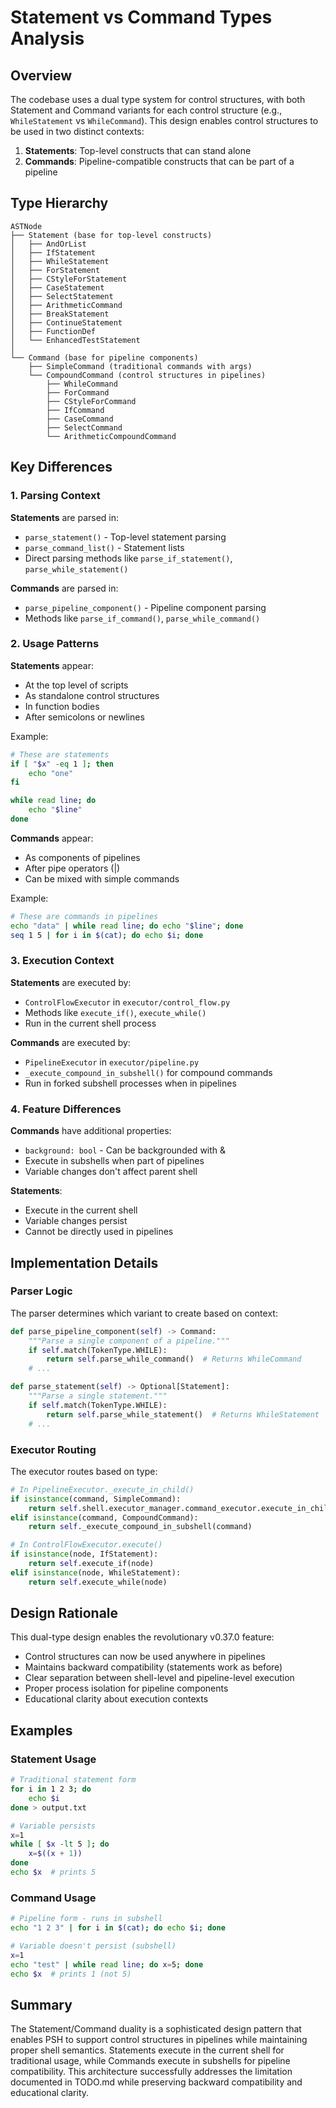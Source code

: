 # Statement vs Command Types Analysis

## Overview

The codebase uses a dual type system for control structures, with both Statement and Command variants for each control structure (e.g., `WhileStatement` vs `WhileCommand`). This design enables control structures to be used in two distinct contexts:

1. **Statements**: Top-level constructs that can stand alone
2. **Commands**: Pipeline-compatible constructs that can be part of a pipeline

## Type Hierarchy

```
ASTNode
├── Statement (base for top-level constructs)
│   ├── AndOrList
│   ├── IfStatement
│   ├── WhileStatement
│   ├── ForStatement
│   ├── CStyleForStatement
│   ├── CaseStatement
│   ├── SelectStatement
│   ├── ArithmeticCommand
│   ├── BreakStatement
│   ├── ContinueStatement
│   ├── FunctionDef
│   └── EnhancedTestStatement
│
└── Command (base for pipeline components)
    ├── SimpleCommand (traditional commands with args)
    └── CompoundCommand (control structures in pipelines)
        ├── WhileCommand
        ├── ForCommand
        ├── CStyleForCommand
        ├── IfCommand
        ├── CaseCommand
        ├── SelectCommand
        └── ArithmeticCompoundCommand
```

## Key Differences

### 1. **Parsing Context**

**Statements** are parsed in:
- `parse_statement()` - Top-level statement parsing
- `parse_command_list()` - Statement lists
- Direct parsing methods like `parse_if_statement()`, `parse_while_statement()`

**Commands** are parsed in:
- `parse_pipeline_component()` - Pipeline component parsing
- Methods like `parse_if_command()`, `parse_while_command()`

### 2. **Usage Patterns**

**Statements** appear:
- At the top level of scripts
- As standalone control structures
- In function bodies
- After semicolons or newlines

Example:
```bash
# These are statements
if [ "$x" -eq 1 ]; then
    echo "one"
fi

while read line; do
    echo "$line"
done
```

**Commands** appear:
- As components of pipelines
- After pipe operators (|)
- Can be mixed with simple commands

Example:
```bash
# These are commands in pipelines
echo "data" | while read line; do echo "$line"; done
seq 1 5 | for i in $(cat); do echo $i; done
```

### 3. **Execution Context**

**Statements** are executed by:
- `ControlFlowExecutor` in `executor/control_flow.py`
- Methods like `execute_if()`, `execute_while()`
- Run in the current shell process

**Commands** are executed by:
- `PipelineExecutor` in `executor/pipeline.py`
- `_execute_compound_in_subshell()` for compound commands
- Run in forked subshell processes when in pipelines

### 4. **Feature Differences**

**Commands** have additional properties:
- `background: bool` - Can be backgrounded with &
- Execute in subshells when part of pipelines
- Variable changes don't affect parent shell

**Statements**:
- Execute in the current shell
- Variable changes persist
- Cannot be directly used in pipelines

## Implementation Details

### Parser Logic

The parser determines which variant to create based on context:

```python
def parse_pipeline_component(self) -> Command:
    """Parse a single component of a pipeline."""
    if self.match(TokenType.WHILE):
        return self.parse_while_command()  # Returns WhileCommand
    # ...

def parse_statement(self) -> Optional[Statement]:
    """Parse a single statement."""
    if self.match(TokenType.WHILE):
        return self.parse_while_statement()  # Returns WhileStatement
    # ...
```

### Executor Routing

The executor routes based on type:

```python
# In PipelineExecutor._execute_in_child()
if isinstance(command, SimpleCommand):
    return self.shell.executor_manager.command_executor.execute_in_child(command)
elif isinstance(command, CompoundCommand):
    return self._execute_compound_in_subshell(command)

# In ControlFlowExecutor.execute()
if isinstance(node, IfStatement):
    return self.execute_if(node)
elif isinstance(node, WhileStatement):
    return self.execute_while(node)
```

## Design Rationale

This dual-type design enables the revolutionary v0.37.0 feature:
- Control structures can now be used anywhere in pipelines
- Maintains backward compatibility (statements work as before)
- Clear separation between shell-level and pipeline-level execution
- Proper process isolation for pipeline components
- Educational clarity about execution contexts

## Examples

### Statement Usage
```bash
# Traditional statement form
for i in 1 2 3; do
    echo $i
done > output.txt

# Variable persists
x=1
while [ $x -lt 5 ]; do
    x=$((x + 1))
done
echo $x  # prints 5
```

### Command Usage
```bash
# Pipeline form - runs in subshell
echo "1 2 3" | for i in $(cat); do echo $i; done

# Variable doesn't persist (subshell)
x=1
echo "test" | while read line; do x=5; done
echo $x  # prints 1 (not 5)
```

## Summary

The Statement/Command duality is a sophisticated design pattern that enables PSH to support control structures in pipelines while maintaining proper shell semantics. Statements execute in the current shell for traditional usage, while Commands execute in subshells for pipeline compatibility. This architecture successfully addresses the limitation documented in TODO.md while preserving backward compatibility and educational clarity.